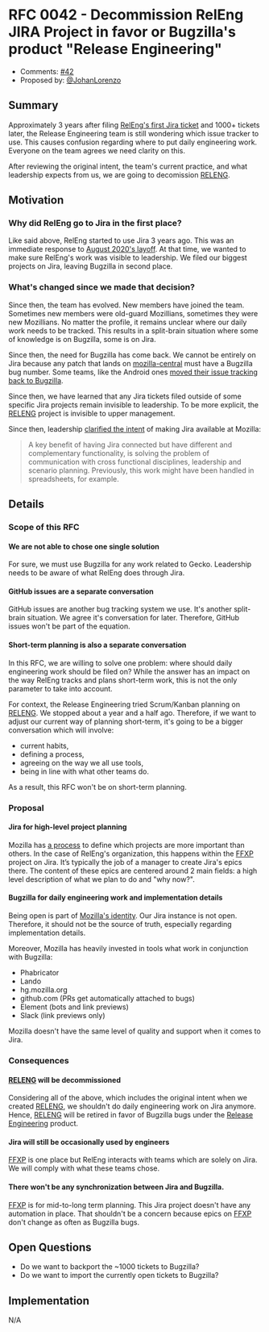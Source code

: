 # RFC 0042 - Decommission RelEng JIRA Project in favor or Bugzilla's product "Release Engineering"

* Comments: [#42](https://github.com/mozilla-releng/releng-rfcs/pull/42)
* Proposed by: [@JohanLorenzo](https://github.com/JohanLorenzo)

## Summary

Approximately 3 years after filing [RelEng's first Jira ticket](https://mozilla-hub.atlassian.net/browse/RELENG-2) and 1000+ tickets later, the Release Engineering team is still wondering which issue tracker to use. This causes confusion regarding where to put daily engineering work. Everyone on the team agrees we need clarity on this.

After reviewing the original intent, the team's current practice, and what leadership expects from us, we are going to decomission [RELENG](https://mozilla-hub.atlassian.net/browse/RELENG).

## Motivation

### Why did RelEng go to Jira in the first place?

Like said above, RelEng started to use Jira 3 years ago. This was an immediate response to [August 2020's layoff](https://blog.mozilla.org/en/mozilla/changing-world-changing-mozilla/). At that time, we wanted to make sure RelEng's work was visible to leadership. We filed our biggest projects on Jira, leaving Bugzilla in second place.

### What's changed since we made that decision?

Since then, the team has evolved. New members have joined the team. Sometimes new members were old-guard Mozillians, sometimes they were new Mozillians. No matter the profile, it remains unclear where our daily work needs to be tracked. This results in a split-brain situation where some of knowledge is on Bugzilla, some is on Jira.

Since then, the need for Bugzilla has come back. We cannot be entirely on Jira because any patch that lands on [mozilla-central](https://hg.mozilla.org/mozilla-central/) must have a Bugzilla bug number. Some teams, like the Android ones [moved their issue tracking back to Bugzilla](https://github.com/mozilla-mobile/android-components/issues/12751).

Since then, we have learned that any Jira tickets filed outside of some specific Jira projects remain invisible to leadership. To be more explicit, the [RELENG](https://mozilla-hub.atlassian.net/browse/RELENG) project is invisible to upper management.

Since then, leadership [clarified the intent](https://docs.google.com/document/d/1JMf6kEZpzetkEC3mOb80KYSY0NrKONU-Rs0oNotgAhc/edit) of making Jira available at Mozilla:

> A key benefit of having Jira connected but have different and complementary functionality, is solving the problem of communication with cross functional disciplines, leadership and scenario planning. Previously, this work might have been handled in spreadsheets, for example.

## Details

### Scope of this RFC

#### We are not able to chose one single solution

For sure, we must use Bugzilla for any work related to Gecko. Leadership needs to be aware of what RelEng does through Jira.

#### GitHub issues are a separate conversation

GitHub issues are another bug tracking system we use. It's another split-brain situation. We agree it's conversation for later. Therefore, GitHub issues won't be part of the equation.

#### Short-term planning is also a separate conversation

In this RFC, we are willing to solve one problem: where should daily engineering work should be filed on? While the answer has an impact on the way RelEng tracks and plans short-term work, this is not the only parameter to take into account.

For context, the Release Engineering tried Scrum/Kanban planning on [RELENG](https://mozilla-hub.atlassian.net/browse/RELENG). We stopped about a year and a half ago. Therefore, if we want to adjust our current way of planning short-term, it's going to be a bigger conversation which will involve:
 * current habits,
 * defining a process,
 * agreeing on the way we all use tools,
 * being in line with what other teams do.

As a result, this RFC won't be on short-term planning.

### Proposal

#### Jira for high-level project planning

Mozilla has [a process](https://docs.google.com/document/d/1BA1v2xiDF1IoqbyfY3hWlXc_MRsI02hYs2rslmkK3gM/edit#) to define which projects are more important than others. In the case of RelEng's organization, this happens within the [FFXP](https://mozilla-hub.atlassian.net/browse/FFXP) project on Jira. It’s typically the job of a manager to create Jira's epics there. The content of these epics are centered around 2 main fields: a high level description of what we plan to do and "why now?".


#### Bugzilla for daily engineering work and implementation details

Being open is part of [Mozilla's identity](https://www.mozilla.org/en-US/about/manifesto/). Our Jira instance is not open. Therefore, it should not be the source of truth, especially regarding implementation details.

Moreover, Mozilla has heavily invested in tools what work in conjunction with Bugzilla:
 * Phabricator
 * Lando
 * hg.mozilla.org
 * github.com (PRs get automatically attached to bugs)
 * Element (bots and link previews)
 * Slack (link previews only)

Mozilla doesn't have the same level of quality and support when it comes to Jira.

### Consequences

#### [RELENG](https://mozilla-hub.atlassian.net/browse/RELENG) will be decommissioned

Considering all of the above, which includes the original intent when we created [RELENG](https://mozilla-hub.atlassian.net/browse/RELENG), we shouldn't do daily engineering work on Jira anymore. Hence, [RELENG](https://mozilla-hub.atlassian.net/browse/RELENG) will be retired in favor of Bugzilla bugs under the [Release Engineering](https://bugzilla.mozilla.org/describecomponents.cgi?product=Release%20Engineering) product.


#### Jira will still be occasionally used by engineers

[FFXP](https://mozilla-hub.atlassian.net/browse/FFXP) is one place but RelEng interacts with teams which are solely on Jira. We will comply with what these teams chose.


#### There won't be any synchronization between Jira and Bugzilla.

[FFXP](https://mozilla-hub.atlassian.net/browse/FFXP) is for mid-to-long term planning. This Jira project doesn't have any automation in place. That shouldn't be a concern because epics on [FFXP](https://mozilla-hub.atlassian.net/browse/FFXP) don't change as often as Bugzilla bugs.


## Open Questions

* Do we want to backport the ~1000 tickets to Bugzilla?
* Do we want to import the currently open tickets to Bugzilla?

## Implementation

N/A
